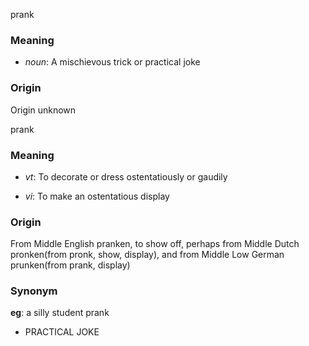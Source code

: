 prank
### Meaning
+ _noun_: A mischievous trick or practical joke

### Origin

Origin unknown

prank
### Meaning
+ _vt_: To decorate or dress ostentatiously or gaudily

+ _vi_: To make an ostentatious display

### Origin

From Middle English pranken, to show off, perhaps from Middle Dutch pronken(from pronk, show, display), and from Middle Low German prunken(from prank, display)

### Synonym

__eg__: a silly student prank

+ PRACTICAL JOKE


